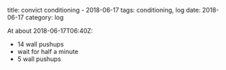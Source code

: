 title: convict conditioning - 2018-06-17
tags: conditioning, log
date: 2018-06-17
category: log

At about 2018-06-17T06:40Z:

- 14 wall pushups
- wait for half a minute
- 5 wall pushups
